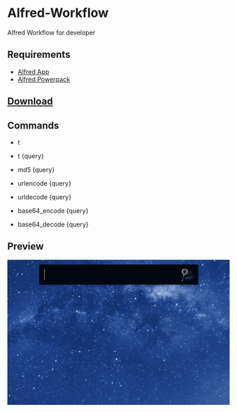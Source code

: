 # Alfred-Workflow
Alfred Workflow for developer

## Requirements
* [Alfred App](https://www.alfredapp.com)
* [Alfred Powerpack](https://www.alfredapp.com/powerpack/)

## [Download](https://github.com/asktao/Alfred-Workflow/releases/download/v0.0.1/Dtools.alfredworkflow)

## Commands
* t 
* t {query}

* md5 {query}

* urlencode {query}
* urldecode {query}

* base64_encode {query}
* base64_decode {query}

## Preview
![alt text](t.gif)
